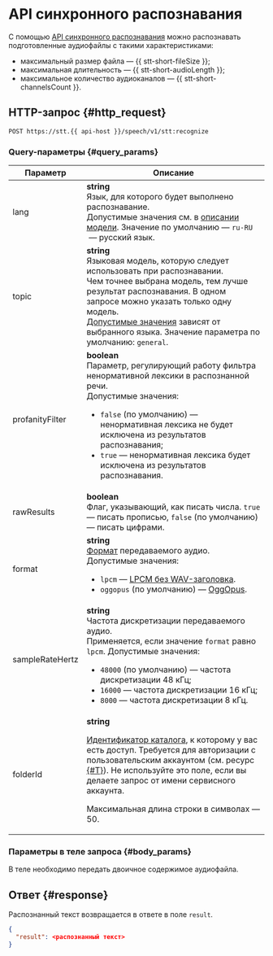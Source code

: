 # API синхронного распознавания

С помощью [API синхронного распознавания](../request.md) можно распознавать подготовленные аудиофайлы с такими характеристиками:

* максимальный размер файла — {{ stt-short-fileSize }};
* максимальная длительность — {{ stt-short-audioLength }};
* максимальное количество аудиоканалов — {{ stt-short-channelsCount }}.

## HTTP-запрос {#http_request}

```
POST https://stt.{{ api-host }}/speech/v1/stt:recognize
```

### Query-параметры {#query_params}

Параметр | Описание
----- | -----
lang | **string**<br>Язык, для которого будет выполнено распознавание.<br/>Допустимые значения см. в [описании модели](../../stt/models.md). Значение по умолчанию — `ru-RU`  — русский язык.
topic | **string**<br>Языковая модель, которую следует использовать при распознавании.<br/>Чем точнее выбрана модель, тем лучше результат распознавания. В одном запросе можно указать только одну модель.<br/>[Допустимые значения](../../stt/models.md) зависят от выбранного языка. Значение параметра по умолчанию: `general`.
profanityFilter | **boolean**<br>Параметр, регулирующий работу фильтра ненормативной лексики в распознанной речи.<br>Допустимые значения:<ul><li>`false` (по умолчанию) — ненормативная лексика не будет исключена из результатов распознавания;</li><li>`true` — ненормативная лексика будет исключена из результатов распознавания.</li></ul>
rawResults |  **boolean** <br>Флаг, указывающий, как писать числа. `true` — писать прописью, `false` (по умолчанию) — писать цифрами.
format | **string**<br>[Формат](../../formats.md) передаваемого аудио.<br/>Допустимые значения:<ul><li>`lpcm` — [LPCM без WAV-заголовка](../../formats.md#lpcm).</li><li>`oggopus` (по умолчанию) — [OggOpus](../../formats.md#oggopus).</li></ul>
sampleRateHertz | **string**<br>Частота дискретизации передаваемого аудио.<br/>Применяется, если значение `format` равно `lpcm`. Допустимые значения:<ul><li>`48000` (по умолчанию) — частота дискретизации 48 кГц;</li><li>`16000` — частота дискретизации 16 кГц;</li><li>`8000` — частота дискретизации 8 кГц.</li></ul>
folderId | **string**<br><p>[Идентификатор каталога](../../../resource-manager/operations/folder/get-id.md), к которому у вас есть доступ. Требуется для авторизации с пользовательским аккаунтом (см. ресурс [{#T}](../../concepts/auth.md)). Не используйте это поле, если вы делаете запрос от имени сервисного аккаунта.</p> <p>Максимальная длина строки в символах — 50.</p>

### Параметры в теле запроса {#body_params}

В теле необходимо передать двоичное содержимое аудиофайла.

## Ответ {#response}

Распознанный текст возвращается в ответе в поле `result`.

```json
{
  "result": <распознанный текст>
}
```
